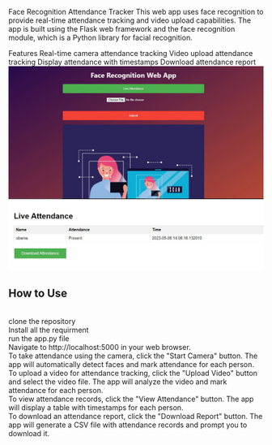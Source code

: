 Face Recognition Attendance Tracker
This web app uses face recognition to provide real-time attendance tracking and video upload capabilities. The app is built using the Flask web framework and the face recognition module, which is a Python library for facial recognition.

Features
Real-time camera attendance tracking
Video upload attendance tracking
Display attendance with timestamps
Download attendance report
![Image 1](1.JPG "Image 1")
![Image 2](2.JPG "Image 2")

<h2>How to Use</h2><br>
clone the repository<br>
Install all the requirment<br>
run the app.py file<br>
Navigate to http://localhost:5000 in your web browser.<br>
To take attendance using the camera, click the "Start Camera" button. The app will automatically detect faces and mark attendance for each person.<br>
To upload a video for attendance tracking, click the "Upload Video" button and select the video file. The app will analyze the video and mark attendance for each person.<br>
To view attendance records, click the "View Attendance" button. The app will display a table with timestamps for each person.<br>
To download an attendance report, click the "Download Report" button. The app will generate a CSV file with attendance records and prompt you to download it.<br>
